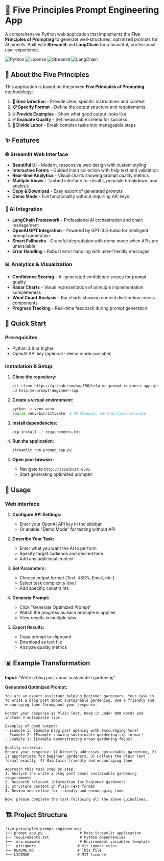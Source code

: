 # 🚀 Five Principles Prompt Engineering App

A comprehensive Python web application that implements the **Five Principles of Prompting** to generate well-structured, optimized prompts for AI models. Built with **Streamlit** and **LangChain** for a beautiful, professional user experience.

![Python](https://img.shields.io/badge/python-v3.8+-blue.svg)
![License](https://img.shields.io/badge/license-MIT-green.svg)
![Streamlit](https://img.shields.io/badge/streamlit-v1.28+-red.svg)
![LangChain](https://img.shields.io/badge/langchain-v0.1+-yellow.svg)

## 📖 About the Five Principles

This application is based on the proven **Five Principles of Prompting** methodology:

1. **🎯 Give Direction** - Provide clear, specific instructions and context
2. **📋 Specify Format** - Define the output structure and requirements  
3. **💡 Provide Examples** - Show what good output looks like
4. **✅ Evaluate Quality** - Set measurable criteria for success
5. **🔧 Divide Labor** - Break complex tasks into manageable steps

## ✨ Features

### 🌐 Streamlit Web Interface
- **Beautiful UI** - Modern, responsive web design with custom styling
- **Interactive Forms** - Guided input collection with help text and validation
- **Real-time Analytics** - Visual charts showing prompt quality metrics
- **Multiple Views** - Tabbed interface for results, principle breakdown, and analysis
- **Copy & Download** - Easy export of generated prompts
- **Demo Mode** - Full functionality without requiring API keys

### 🤖 AI Integration
- **LangChain Framework** - Professional AI orchestration and chain management
- **OpenAI GPT Integration** - Powered by GPT-3.5-turbo for intelligent prompt generation
- **Smart Fallbacks** - Graceful degradation with demo mode when APIs are unavailable
- **Error Handling** - Robust error handling with user-friendly messages

### 📊 Analytics & Visualization
- **Confidence Scoring** - AI-generated confidence scores for prompt quality
- **Radar Charts** - Visual representation of principle implementation completeness
- **Word Count Analysis** - Bar charts showing content distribution across components
- **Progress Tracking** - Real-time feedback during prompt generation

## 🚀 Quick Start

### Prerequisites
- Python 3.8 or higher
- OpenAI API key (optional - demo mode available)

### Installation & Setup

1. **Clone the repository:**
   ```bash
   git clone https://github.com/sap156/help-me-prompt-engineer-app.git
   cd help-me-prompt-engineer-app
   ```

2. **Create a virtual environment:**
   ```bash
   python -m venv venv
   source venv/bin/activate  # On Windows: venv\Scripts\activate
   ```

3. **Install dependencies:**
   ```bash
   pip install -r requirements.txt
   ```

4. **Run the application:**
   ```bash
   streamlit run prompt_app.py
   ```

5. **Open your browser:**
   - Navigate to `http://localhost:8501`
   - Start generating optimized prompts!

## 🔧 Usage

### Web Interface

1. **Configure API Settings:**
   - Enter your OpenAI API key in the sidebar
   - Or enable "Demo Mode" for testing without API

2. **Describe Your Task:**
   - Enter what you want the AI to perform
   - Specify target audience and desired tone
   - Add any additional context

3. **Set Parameters:**
   - Choose output format (Text, JSON, Email, etc.)
   - Select task complexity level
   - Add specific constraints

4. **Generate Prompt:**
   - Click "Generate Optimized Prompt"
   - Watch the progress as each principle is applied
   - View results in multiple tabs

5. **Export Results:**
   - Copy prompt to clipboard
   - Download as text file
   - Analyze quality metrics

## 📊 Example Transformation

**Input:** "Write a blog post about sustainable gardening"

**Generated Optimized Prompt:**
```
You are an expert assistant helping beginner gardeners. Your task is to write a blog post about sustainable gardening. Use a friendly and encouraging tone throughout your response.

Format your response as Plain Text. Keep it under 800 words and include 3 actionable tips.

Examples of good output:
- Example 1: [Sample blog post opening with encouraging tone]
- Example 2: [Example showing sustainable gardening tip format]  
- Example 3: [Example demonstrating urban gardening focus]

Quality criteria:
Ensure your response: 1) Directly addresses sustainable gardening, 2) Is appropriate for beginner gardeners, 3) Follows the Plain Text format exactly, 4) Maintains friendly and encouraging tone

Approach this task step by step:
1. Analyze the write a blog post about sustainable gardening requirements
2. Research relevant information for beginner gardeners
3. Structure content in Plain Text format
4. Review and refine for friendly and encouraging tone

Now, please complete the task following all the above guidelines.
```

## 🏗️ Project Structure

```
five-principles-prompt-engineering/
├── prompt_app.py                 # Main Streamlit application
├── requirements.txt              # Python dependencies
├── .env.example                  # Environment variables template
├── .gitignore                   # Git ignore rules
├── README.md                    # This file
└── LICENSE                      # MIT license
```

